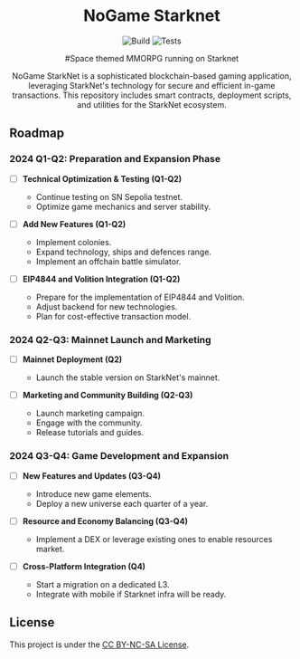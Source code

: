 <div align="center">

# NoGame Starknet
![Build](https://github.com/ametel01/nogame-starknet/actions/workflows/scarb.yml/badge.svg?style=for-the-badge&logo=github)
![Tests](https://github.com/ametel01/nogame-starknet/actions/workflows/test.yml/badge.svg?style=for-the-badge&logo=github)

#Space themed MMORPG running on Starknet

NoGame StarkNet is a sophisticated blockchain-based gaming application, leveraging StarkNet's technology for secure and efficient in-game transactions. This repository includes smart contracts, deployment scripts, and utilities for the StarkNet ecosystem.

</div>



## Roadmap
### 2024 Q1-Q2: Preparation and Expansion Phase
- [ ] **Technical Optimization & Testing (Q1-Q2)**
   - Continue testing on SN Sepolia testnet.
   - Optimize game mechanics and server stability.

- [ ] **Add New Features (Q1-Q2)**
   - Implement colonies.
   - Expand technology, ships and defences range.
   - Implement an offchain battle simulator.

- [ ] **EIP4844 and Volition Integration (Q1-Q2)**
   - Prepare for the implementation of EIP4844 and Volition.
   - Adjust backend for new technologies.
   - Plan for cost-effective transaction model.

### 2024 Q2-Q3: Mainnet Launch and Marketing
- [ ] **Mainnet Deployment (Q2)**
   - Launch the stable version on StarkNet's mainnet.

- [ ] **Marketing and Community Building (Q2-Q3)**
   - Launch marketing campaign.
   - Engage with the community.
   - Release tutorials and guides.

### 2024 Q3-Q4: Game Development and Expansion
- [ ] **New Features and Updates (Q3-Q4)**
   - Introduce new game elements.
   - Deploy a new universe each quarter of a year.

- [ ] **Resource and Economy Balancing (Q3-Q4)**
   - Implement a DEX or leverage existing ones to enable resources market.

- [ ] **Cross-Platform Integration (Q4)**
   - Start a migration on a dedicated L3.
   - Integrate with mobile if Starknet infra will be ready.



</div>


## License

This project is under the [CC BY-NC-SA License](LICENSE).

</div>
